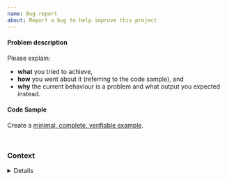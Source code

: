 ```yaml
---
name: Bug report
about: Report a bug to help improve this project
---
```


<!--

Before you create a new problem report, please look through the list of existing open
 and closed issues to see if there are similar ones.
 
https://github.com/opencobra/cobrapy/issues

-->

#### Problem description

Please explain:
* **what** you tried to achieve,
* **how** you went about it (referring to the code sample), and
* **why** the current behaviour is a problem and what output
  you expected instead.

#### Code Sample

Create a [minimal, complete, verifiable example](https://stackoverflow.com/help/mcve).

<!-- Paste your code between the ``` tickmarks below or link to a gist. -->
```python
```

<!-- If there was a crash, please include the traceback between the ``` tickmarks below. -->
```
```

### Context

<!-- Please run the following code and paste the output between the ``` tickmarks below
inside the details block.

python -c "import cobra;cobra.show_versions()"

-->

<details>

```
```

</details>
